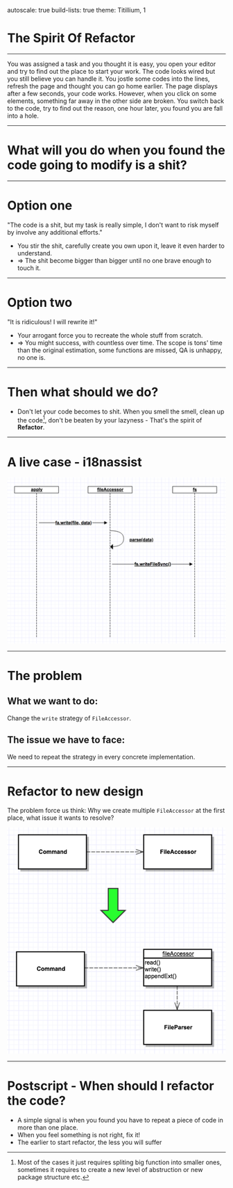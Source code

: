 autoscale: true
build-lists: true
theme: Titillium, 1

# The Spirit Of Refactor

---

You was assigned a task and you thought it is easy, you open your editor and try to find out the place to start your work. The code looks wired but you still believe you can handle it. You jostle some codes into the lines, refresh the page and thought you can go home earlier. The page displays after a few seconds, your code works. However, when you click on some elements, something far away in the other side are broken. You switch back to the code, try to find out the reason, one hour later, you found you are fall into a hole.

---

# What will you do when you found the code going to modify is a shit?

---

# Option one

"The code is a shit, but my task is really simple, I don't want to risk myself by involve any additional efforts."

* You stir the shit, carefully create you own upon it, leave it even harder to understand.
* => The shit become bigger than bigger until no one brave enough to touch it.

---

# Option two

"It is ridiculous! I will rewrite it!"

* Your arrogant force you to recreate the whole stuff from scratch.
* => You might success, with countless over time. The scope is tons' time than the original estimation, some functions are missed, QA is unhappy, no one is.

---

# Then what should we do?

* Don't let your code becomes to shit. When you smell the smell, clean up the code[^1], don't be beaten by your lazyness - That's the spirit of **Refactor**.

[^1]: Most of the cases it just requires spliting big function into smaller ones, sometimes it requires to create a new level of abstruction or new package structure etc.

---

# A live case - i18nassist

![inline](./old-design.png)

---

# The problem

## What we want to do:
Change the `write` strategy of `FileAccessor`.

## The issue we have to face:
We need to repeat the strategy in every concrete implementation.

---

# Refactor to new design

The problem force us think: Why we create multiple `FileAccessor` at the first place, what issue it wants to resolve?

![inline](./refactor-the-design.png)

---

# Postscript - When should I refactor the code?

* A simple signal is when you found you have to repeat a piece of code in more than one place.
* When you feel something is not right, fix it!
* The earlier to start refactor, the less you will suffer
